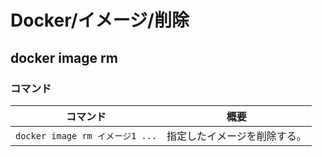 # Docker/イメージ/削除

## docker image rm

### コマンド

| コマンド                        | 概要                         |
| ------------------------------- | ---------------------------- |
| `docker image rm イメージ1 ...` | 指定したイメージを削除する。 |
